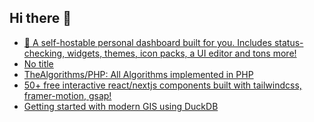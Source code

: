 ## Hi there 👋

<!--
**ahmadmunib/ahmadmunib** is a ✨ _special_ ✨ repository because its `README.md` (this file) appears on your GitHub profile.

Here are some ideas to get you started:

- 🔭 I’m currently working on ...
- 🌱 I’m currently learning ...
- 👯 I’m looking to collaborate on ...
- 🤔 I’m looking for help with ...
- 💬 Ask me about ...
- 📫 How to reach me: ...
- 😄 Pronouns: ...
- ⚡ Fun fact: ...
-->

<!-- daily.dev BOOKMARKS:START -->
- [🚀 A self-hostable personal dashboard built for you. Includes status-checking, widgets, themes, icon packs, a UI editor and tons more!](https://app.daily.dev/posts/ypr7KVVxM?utm_source=rss&utm_medium=bookmarks&utm_campaign=Pkz0XOXGkQ9Ucdi5Fo1gY)
- [No title](https://app.daily.dev/posts/nlZ3NS1os?utm_source=rss&utm_medium=bookmarks&utm_campaign=Pkz0XOXGkQ9Ucdi5Fo1gY)
- [TheAlgorithms/PHP: All Algorithms implemented in PHP](https://app.daily.dev/posts/TUWxEcAbi?utm_source=rss&utm_medium=bookmarks&utm_campaign=Pkz0XOXGkQ9Ucdi5Fo1gY)
- [50+ free interactive react/nextjs components built with tailwindcss, framer-motion, gsap!](https://app.daily.dev/posts/t4vzsDt8f?utm_source=rss&utm_medium=bookmarks&utm_campaign=Pkz0XOXGkQ9Ucdi5Fo1gY)
- [Getting started with modern GIS using DuckDB](https://app.daily.dev/posts/6alsPZLpW?utm_source=rss&utm_medium=bookmarks&utm_campaign=Pkz0XOXGkQ9Ucdi5Fo1gY)
<!-- daily.dev BOOKMARKS:END -->
